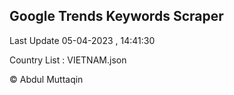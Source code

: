 

## Google Trends Keywords Scraper 
 
Last Update 05-04-2023 , 14:41:30

Country List :
VIETNAM.json



© Abdul Muttaqin 
